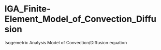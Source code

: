 # IGA_Finite-Element_Model_of_Convection_Diffusion
Isogemetric Analysis Model of Convection/Diffusion equation
